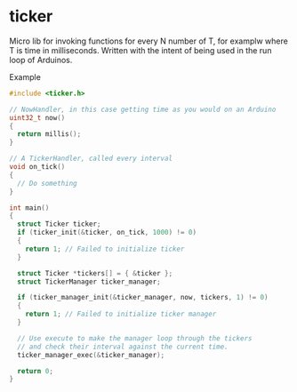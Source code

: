 # ticker

Micro lib for invoking functions for every N number of T, for examplw where T is time in milliseconds.
Written with the intent of being used in the run loop of Arduinos.

Example

```c
#include <ticker.h>

// NowHandler, in this case getting time as you would on an Arduino 
uint32_t now()
{
  return millis();
}

// A TickerHandler, called every interval
void on_tick()
{
  // Do something
}

int main()
{
  struct Ticker ticker;
  if (ticker_init(&ticker, on_tick, 1000) != 0)
  {
    return 1; // Failed to initialize ticker
  }

  struct Ticker *tickers[] = { &ticker };
  struct TickerManager ticker_manager;

  if (ticker_manager_init(&ticker_manager, now, tickers, 1) != 0)
  {
    return 1; // Failed to initialize ticker manager
  }

  // Use execute to make the manager loop through the tickers 
  // and check their interval against the current time.
  ticker_manager_exec(&ticker_manager);

  return 0;
}
```

